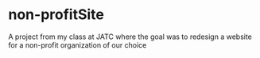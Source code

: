 # non-profitSite
A project from my class at JATC where the goal was to redesign a website for a non-profit organization of our choice
